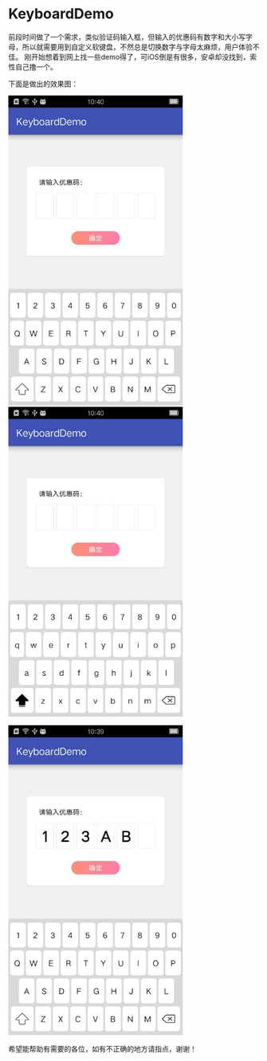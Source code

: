 # KeyboardDemo
前段时间做了一个需求，类似验证码输入框，但输入的优惠码有数字和大小写字母，所以就需要用到自定义软键盘，不然总是切换数字与字母太麻烦，用户体验不佳。
刚开始想着到网上找一些demo得了，可iOS倒是有很多，安卓却没找到，索性自己撸一个。


下面是做出的效果图：

  ![image](https://github.com/Ouyinxiang/KeyboardDemo/blob/master/app/src/main/res/drawable-xhdpi/rendering1.jpg)  ![image](https://github.com/Ouyinxiang/KeyboardDemo/blob/master/app/src/main/res/drawable-xhdpi/rendering2.jpg)

  ![image](https://github.com/Ouyinxiang/KeyboardDemo/blob/master/app/src/main/res/drawable-xhdpi/rendering3.jpg)


希望能帮助有需要的各位，如有不正确的地方请指点，谢谢！